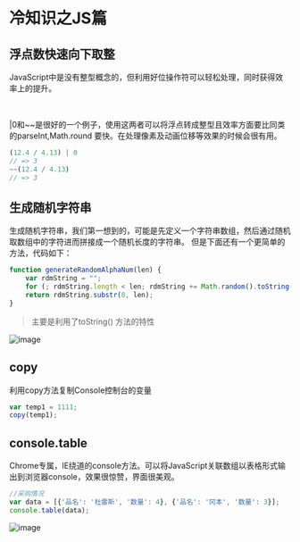 # 冷知识之JS篇

## 浮点数快速向下取整

JavaScript中是没有整型概念的，但利用好位操作符可以轻松处理，同时获得效率上的提升。

<br>

|0和~~是很好的一个例子，使用这两者可以将浮点转成整型且效率方面要比同类的parseInt,Math.round 要快。在处理像素及动画位移等效果的时候会很有用。


```JavaScript
(12.4 / 4.13) | 0
// => 3
~~(12.4 / 4.13)
// => 3
```

## 生成随机字符串
生成随机字符串，我们第一想到的，可能是先定义一个字符串数组，然后通过随机取数组中的字符进而拼接成一个随机长度的字符串。
但是下面还有一个更简单的方法，代码如下：
```js
function generateRandomAlphaNum(len) {
    var rdmString = "";
    for (; rdmString.length < len; rdmString += Math.random().toString(36).substr(2));
    return rdmString.substr(0, len);
}

```

>主要是利用了toString() 方法的特性

![image](https://p3-juejin.byteimg.com/tos-cn-i-k3u1fbpfcp/fc619cda77ec4dd0815f1b5c94fa23a0~tplv-k3u1fbpfcp-zoom-1.image)

## copy

利用copy方法复制Console控制台的变量

```js
var temp1 = 1111;
copy(temp1);
```

## console.table

Chrome专属，IE绕道的console方法。可以将JavaScript关联数组以表格形式输出到浏览器console，效果很惊赞，界面很美观。

```js
//采购情况
var data = [{'品名': '杜雷斯', '数量': 4}, {'品名': '冈本', '数量': 3}];
console.table(data);
```

![image](https://images0.cnblogs.com/blog/431064/201404/101915232787860.png)